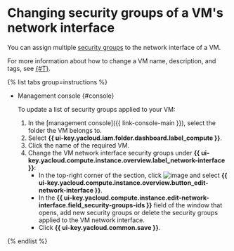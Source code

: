 # Changing security groups of a VM's network interface

You can assign multiple [security groups](../../../vpc/operations/security-group-create.md) to the network interface of a VM.

For more information about how to change a VM name, description, and tags, see [{#T}](vm-update.md).

{% list tabs group=instructions %}

- Management console {#console}

   To update a list of security groups applied to your VM:
   1. In the [management console]({{ link-console-main }}), select the folder the VM belongs to.
   1. Select **{{ ui-key.yacloud.iam.folder.dashboard.label_compute }}**.
   1. Click the name of the required VM.
   1. Change the VM network interface security groups under **{{ ui-key.yacloud.compute.instance.overview.label_network-interface }}**:
      * In the top-right corner of the section, click ![image](../../../_assets/console-icons/ellipsis.svg) and select **{{ ui-key.yacloud.compute.instance.overview.button_edit-network-interface }}**.
      * In the **{{ ui-key.yacloud.compute.instance.edit-network-interface.field_security-groups-ids }}** field of the window that opens, add new security groups or delete the security groups applied to the VM network interface.
      * Click **{{ ui-key.yacloud.common.save }}**.

{% endlist %}